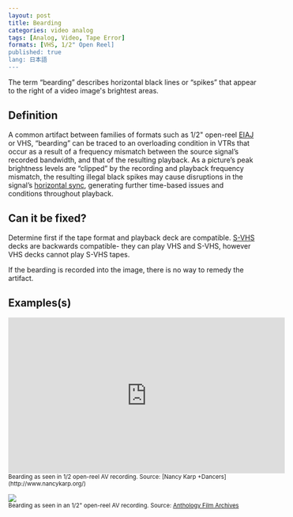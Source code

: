 ```yaml
---
layout: post
title: Bearding
categories: video analog
tags: [Analog, Video, Tape Error]
formats: [VHS, 1/2" Open Reel]
published: true
lang: 日本語
---
```


The term “bearding” describes horizontal black lines or “spikes” that appear to the right of a video image's brightest areas.

## Definition
A common artifact between families of formats such as 1/2" open-reel [EIAJ](http://en.wikipedia.org/wiki/EIAJ-1) or VHS, “bearding” can be traced to an overloading condition in VTRs that occur as a result of a frequency mismatch between the source signal’s recorded bandwidth, and that of the resulting playback. As a picture’s peak brightness levels are “clipped” by the recording and playback frequency mismatch, the resulting illegal black spikes may cause disruptions in the signal’s [horizontal sync](http://en.wikipedia.org/wiki/Analog_television#Horizontal_synchronization), generating further time-based issues and conditions throughout playback.

## Can it be fixed?
Determine first if the tape format and playback deck are compatible. [S-VHS](http://en.wikipedia.org/wiki/S-VHS) decks are backwards compatible- they can play VHS and S-VHS, however VHS decks cannot play S-VHS tapes.

If the bearding is recorded into the image, there is no way to remedy the artifact.

## Examples(s)

<iframe src="https://archive.org/embed/AVAAAvatlasBeardingAccess" width="560" height="315" frameborder="0" webkitallowfullscreen="true" mozallowfullscreen="true" allowfullscreen></iframe>
<sub>Bearding as seen in 1/2 open-reel AV recording. Source: [Nancy Karp +Dancers](http://www.nancykarp.org/)</sub>

<img src="{{ site.baseurl }}/images/Beardingsmall.jpg"><br>
<sub>Bearding as seen in an 1/2" open-reel AV recording. Source: [Anthology Film Archives](http://anthologyfilmarchives.org/)</sub>
